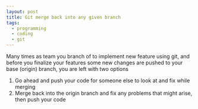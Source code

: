 ```yaml
---
layout: post
title: Git merge back into any given branch
tags:
  - programming
  - coding
  - git
---
```

Many times as team you branch of to implement new feature using git, and before you 
finalize your features some new changes are pushed to your base (origin) branch,
you are left with two options 
1. Go ahead and push your code for someone else to look at and fix while merging
2. Merge back into the origin branch and fix any problems that might arise, then push your code
